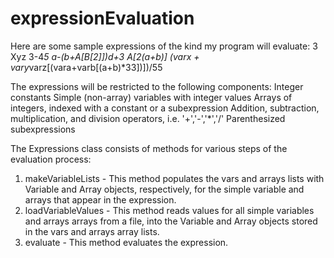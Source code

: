 # expressionEvaluation
Here are some sample expressions of the kind my program will evaluate:
   3
   Xyz
   3-4*5
   a-(b+A[B[2]])*d+3
   A[2*(a+b)]
   (varx + vary*varz[(vara+varb[(a+b)*33])])/55
   
The expressions will be restricted to the following components:
Integer constants
Simple (non-array) variables with integer values
Arrays of integers, indexed with a constant or a subexpression
Addition, subtraction, multiplication, and division operators, i.e. '+','-','*','/'
Parenthesized subexpressions

The Expressions class consists of methods for various steps of the evaluation process:
1) makeVariableLists - This method populates the vars and arrays lists with Variable and Array objects, respectively, for the simple variable and arrays that appear in the expression. 
2) loadVariableValues - This method reads values for all simple variables and arrays arrays from a file, into the Variable and Array objects stored in the vars and arrays array lists. 
3) evaluate - This method evaluates the expression.

